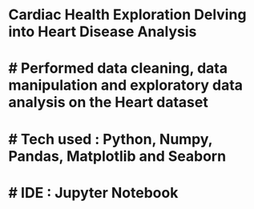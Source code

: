 # Cardiac Health Exploration Delving into Heart Disease Analysis
# # Performed data cleaning, data manipulation and exploratory data analysis on the Heart dataset
# # Tech used : Python, Numpy, Pandas, Matplotlib and Seaborn 
# # IDE : Jupyter Notebook
